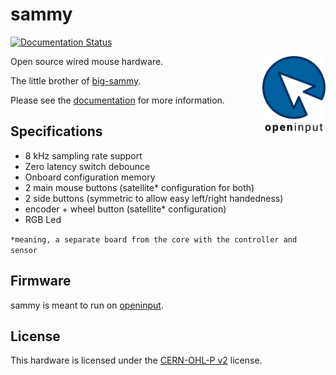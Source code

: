 # sammy

[![Documentation Status](https://readthedocs.org/projects/sammy/badge/?version=latest)](https://openinput.readthedocs.io/projects/sammy/en/latest/?badge=latest)

[<img src="docs/assets/logo.svg" alt="" width="20%" align="right">](https://github.com/openinput-fw)

Open source wired mouse hardware.

The little brother of [big-sammy](https://github.com/openinput-fw/big-sammy).

Please see the [documentation](https://sammy.readthedocs.io/en/latest)
for more information.

## Specifications
- 8 kHz sampling rate support
- Zero latency switch debounce
- Onboard configuration memory
- 2 main mouse buttons (satellite* configuration for both)
- 2 side buttons (symmetric to allow easy left/right handedness)
- encoder + wheel button (satellite* configuration)
- RGB Led

`*meaning, a separate board from the core with the controller and sensor`

## Firmware

sammy is meant to run on [openinput](https://github.com/openinput-fw/openinput).

## License

This hardware is licensed under the [CERN-OHL-P v2](LICENSE) license.
